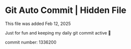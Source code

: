 # Git Auto Commit | Hidden File

This file was added Feb 12, 2025

Just for fun and keeping my daily git commit active 🤪

commit number: 1336200
